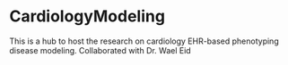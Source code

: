 # CardiologyModeling
This is a hub to host the research on cardiology EHR-based phenotyping disease modeling. Collaborated with Dr. Wael Eid
